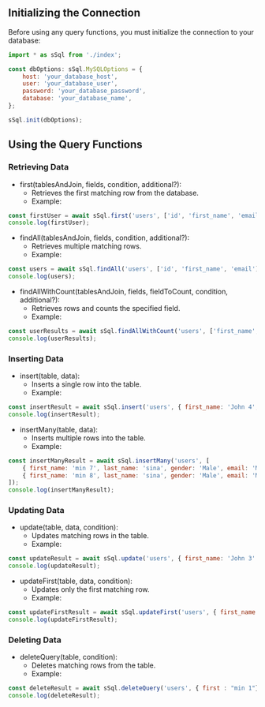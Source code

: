 ## Initializing the Connection

Before using any query functions, you must initialize the connection to your database:

```JavaScript
import * as sSql from './index';

const dbOptions: sSql.MySQLOptions = {
    host: 'your_database_host',
    user: 'your_database_user',
    password: 'your_database_password',
    database: 'your_database_name',
};

sSql.init(dbOptions);
```

## Using the Query Functions

### Retrieving Data

-   first(tablesAndJoin, fields, condition, additional?):
    -   Retrieves the first matching row from the database.
    -   Example:

```JavaScript
const firstUser = await sSql.first('users', ['id', 'first_name', 'email'], { id: 1008 }, 'ORDER BY first_name');
console.log(firstUser);
```

-   findAll(tablesAndJoin, fields, condition, additional?):
    -   Retrieves multiple matching rows.
    -   Example:

```JavaScript
const users = await sSql.findAll('users', ['id', 'first_name', 'email'], { 1: 1 }, 'limit 25');
console.log(users);
```

-   findAllWithCount(tablesAndJoin, fields, fieldToCount, condition, additional?):
    -   Retrieves rows and counts the specified field.
    -   Example:

```JavaScript
const userResults = await sSql.findAllWithCount('users', ['first_name', 'email'], 'id', { gender: 'Male' });
console.log(userResults);
```

### Inserting Data

-   insert(table, data):
    -   Inserts a single row into the table.
    -   Example:

```JavaScript
const insertResult = await sSql.insert('users', { first_name: 'John 4', last_name: 'sina', gender: 'Male', email: 'JoneSina@gmail.com', ip_address: '99.98.123.56' });
console.log(insertResult);
```

-   insertMany(table, data):
    -   Inserts multiple rows into the table.
    -   Example:

```JavaScript
const insertManyResult = await sSql.insertMany('users', [
    { first_name: 'min 7', last_name: 'sina', gender: 'Male', email: 'MinSina7@gmail.com', ip_address: '99.98.123.56' },
    { first_name: 'min 8', last_name: 'sina', gender: 'Male', email: 'MinSina8@gmail.com', ip_address: '99.98.123.56' },
]);
console.log(insertManyResult);
```

### Updating Data

-   update(table, data, condition):
    -   Updates matching rows in the table.
    -   Example:

```JavaScript
const updateResult = await sSql.update('users', { first_name: 'John 3' }, { first_name: 'John 4' });
console.log(updateResult);
```

-   updateFirst(table, data, condition):
    -   Updates only the first matching row.
    -   Example:

```JavaScript
const updateFirstResult = await sSql.updateFirst('users', { first_name: 'min 1' }, { id: 1008 });
console.log(updateFirstResult);
```

### Deleting Data

-   deleteQuery(table, condition):
    -   Deletes matching rows from the table.
    -   Example:

```JavaScript
const deleteResult = await sSql.deleteQuery('users', { first : "min 1"})
console.log(deleteResult);
```
